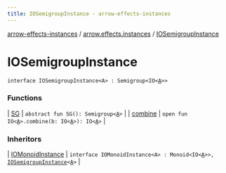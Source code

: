 ```yaml
---
title: IOSemigroupInstance - arrow-effects-instances
---
```


[arrow-effects-instances](../../index.html) / [arrow.effects.instances](../index.html) / [IOSemigroupInstance](./index.html)

# IOSemigroupInstance

`interface IOSemigroupInstance<A> : Semigroup<IO<`[`A`](index.html#A)`>>`

### Functions

| [SG](-s-g.html) | `abstract fun SG(): Semigroup<`[`A`](index.html#A)`>` |
| [combine](combine.html) | `open fun IO<`[`A`](index.html#A)`>.combine(b: IO<`[`A`](index.html#A)`>): IO<`[`A`](index.html#A)`>` |

### Inheritors

| [IOMonoidInstance](../-i-o-monoid-instance/index.html) | `interface IOMonoidInstance<A> : Monoid<IO<`[`A`](../-i-o-monoid-instance/index.html#A)`>>, `[`IOSemigroupInstance`](./index.html)`<`[`A`](../-i-o-monoid-instance/index.html#A)`>` |

